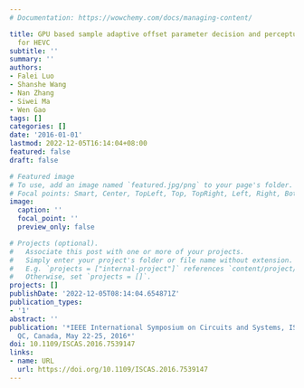 ```yaml
---
# Documentation: https://wowchemy.com/docs/managing-content/

title: GPU based sample adaptive offset parameter decision and perceptual optimization
  for HEVC
subtitle: ''
summary: ''
authors:
- Falei Luo
- Shanshe Wang
- Nan Zhang
- Siwei Ma
- Wen Gao
tags: []
categories: []
date: '2016-01-01'
lastmod: 2022-12-05T16:14:04+08:00
featured: false
draft: false

# Featured image
# To use, add an image named `featured.jpg/png` to your page's folder.
# Focal points: Smart, Center, TopLeft, Top, TopRight, Left, Right, BottomLeft, Bottom, BottomRight.
image:
  caption: ''
  focal_point: ''
  preview_only: false

# Projects (optional).
#   Associate this post with one or more of your projects.
#   Simply enter your project's folder or file name without extension.
#   E.g. `projects = ["internal-project"]` references `content/project/deep-learning/index.md`.
#   Otherwise, set `projects = []`.
projects: []
publishDate: '2022-12-05T08:14:04.654871Z'
publication_types:
- '1'
abstract: ''
publication: '*IEEE International Symposium on Circuits and Systems, ISCAS 2016, Montréal,
  QC, Canada, May 22-25, 2016*'
doi: 10.1109/ISCAS.2016.7539147
links:
- name: URL
  url: https://doi.org/10.1109/ISCAS.2016.7539147
---
```

